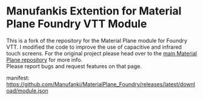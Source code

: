 <h1>Manufankis Extention for Material Plane Foundry VTT Module</h1>
This is a fork of the repository for the Material Plane module for Foundry VTT.<be>
I modified the code to improve the use of capacitive and infrared touch screens.
For the original project please head over to the <a href="https://github.com/cdeenen/materialplane">main Material Plane repository</a> for more info.<br>
Please report bugs and request features on that page.

manifest: https://github.com/Manufanki/MaterialPlane_Foundry/releases/latest/download/module.json
